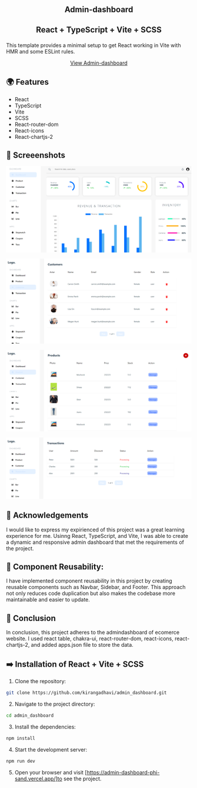 ## <p align="center">Admin-dashboard</p>


## <p align="center"> React + TypeScript + Vite + SCSS</p>

This template provides a minimal setup to get React working in Vite with HMR and some ESLint rules.

<p align="center">
  <a href="https://admin-dashboard-phi-sand.vercel.app/">View Admin-dashboard</a></p>


## 🌍 Features
- React
- TypeScript
- Vite
- SCSS
- React-router-dom
- React-icons
- React-chartjs-2

## 🚀 Screeenshots
![Screenshot](src/assets/dashboard.png)

![Screenshot](src/assets/customer.png)

![Screenshot](src/assets/product.png)

![Screenshot](src/assets/transaction.png)
## 🤝 Acknowledgements
I would like to express my expirienced of this project was a great learning experience for me. Usinng React, TypeScript, and Vite, I was able to create a dynamic and responsive admin dashboard that met the requirements of the project.



## 📝 Component Reusability:
I have implemented component reusability in this project by creating reusable components such as Navbar, Sidebar, and Footer. This approach not only reduces code duplication but also makes the codebase more maintainable and easier to update.

## 🚩 Conclusion
In conclusion, this project adheres to the admindashboard of ecomerce website. I used react table, chakra-ui, react-router-dom, react-icons, react-chartjs-2, and added apps.json file to store the data.

## ➡️ Installation of React + Vite + SCSS 
1. Clone the repository:
```bash
git clone https://github.com/kirangadhavi/admin_dashboard.git
```
2. Navigate to the project directory:
```bash
cd admin_dashboard
```
3. Install the dependencies:
```bash
npm install
```
4. Start the development server:
```bash
npm run dev
```
5. Open your browser and visit [https://admin-dashboard-phi-sand.vercel.app/]to see the project.




